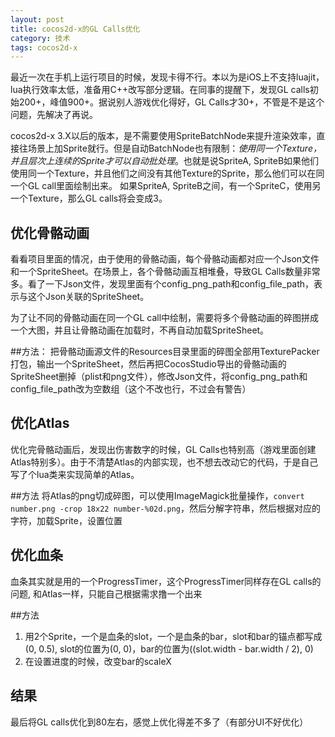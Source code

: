 ```yaml
---
layout: post
title: cocos2d-x的GL Calls优化
category: 技术
tags: cocos2d-x
---
```


最近一次在手机上运行项目的时候，发现卡得不行。本以为是iOS上不支持luajit，lua执行效率太低，准备用C++改写部分逻辑。在同事的提醒下，发现GL calls初始200+，峰值900+。据说别人游戏优化得好，GL Calls才30+，不管是不是这个问题，先解决了再说。

cocos2d-x 3.X以后的版本，是不需要使用SpriteBatchNode来提升渲染效率，直接往场景上加Sprite就行。但是自动BatchNode也有限制：*使用同一个Texture，并且层次上连续的Sprite才可以自动批处理*。也就是说SpriteA, SpriteB如果他们使用同一个Texture，并且他们之间没有其他Texture的Sprite，那么他们可以在同一个GL call里面绘制出来。
如果SpriteA, SpriteB之间，有一个SpriteC，使用另一个Texture，那么GL calls将会变成3。

优化骨骼动画
---
看看项目里面的情况，由于使用的骨骼动画，每个骨骼动画都对应一个Json文件和一个SpriteSheet。在场景上，各个骨骼动画互相堆叠，导致GL Calls数量非常多。看了一下Json文件，发现里面有个config_png_path和config_file_path，表示与这个Json关联的SpriteSheet。

为了让不同的骨骼动画在同一个GL call中绘制，需要将多个骨骼动画的碎图拼成一个大图，并且让骨骼动画在加载时，不再自动加载SpriteSheet。

##方法：
把骨骼动画源文件的Resources目录里面的碎图全部用TexturePacker打包，输出一个SpriteSheet，然后再把CocosStudio导出的骨骼动画的SpriteSheet删掉（plist和png文件），修改Json文件，将config_png_path和config_file_path改为空数组（这个不改也行，不过会有警告）

优化Atlas
---
优化完骨骼动画后，发现出伤害数字的时候，GL Calls也特别高（游戏里面创建Atlas特别多）。由于不清楚Atlas的内部实现，也不想去改动它的代码，于是自己写了个lua类来实现简单的Atlas。

##方法
将Atlas的png切成碎图，可以使用ImageMagick批量操作，`convert number.png -crop 18x22 number-%02d.png`，然后分解字符串，然后根据对应的字符，加载Sprite，设置位置

优化血条
---
血条其实就是用的一个ProgressTimer，这个ProgressTimer同样存在GL calls的问题, 和Atlas一样，只能自己根据需求撸一个出来

##方法
1. 用2个Sprite，一个是血条的slot，一个是血条的bar，slot和bar的锚点都写成(0, 0.5), slot的位置为(0, 0)，bar的位置为((slot.width - bar.width / 2), 0)
2. 在设置进度的时候，改变bar的scaleX


结果
---
最后将GL calls优化到80左右，感觉上优化得差不多了（有部分UI不好优化）